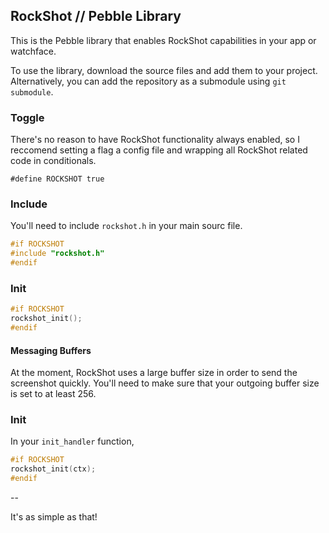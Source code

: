 ## RockShot // Pebble Library

This is the Pebble library that enables RockShot capabilities in your app or watchface.

To use the library, download the source files and add them to your project. Alternatively, you can add the repository as a submodule using  `git submodule`.

### Toggle

There's no reason to have RockShot functionality always enabled, so I reccomend setting a flag a config file and wrapping all RockShot related code in conditionals.

    #define ROCKSHOT true

### Include

You'll need to include `rockshot.h` in your main sourc file.

```c
#if ROCKSHOT
#include "rockshot.h"
#endif
```

### Init

```c
#if ROCKSHOT
rockshot_init();
#endif
```

#### Messaging Buffers

At the moment, RockShot uses a large buffer size in order to send the screenshot quickly. You'll need to make sure that your outgoing buffer size is set to at least 256.

### Init

In your `init_handler` function, 

```c
#if ROCKSHOT
rockshot_init(ctx);
#endif
```

--

It's as simple as that!
